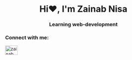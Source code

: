 <h1 align="center">Hi❤️, I'm Zainab Nisa</h1>
<h3 align="center"> Learning web-development</h3>


<h3 align="left">Connect with me:</h3>
<p align="left">
<a href="https://twitter.com/zainab_nisa786" target="blank"><img align="center" src="https://raw.githubusercontent.com/rahuldkjain/github-profile-readme-generator/master/src/images/icons/Social/twitter.svg" alt="zainab_nisa786" height="30" width="40" /></a>
